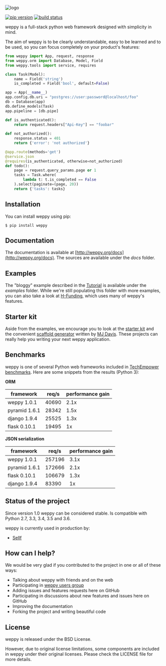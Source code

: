 ![logo](http://weppy.org/static/logo-big.png)

[![pip version](https://img.shields.io/pypi/v/weppy.svg?style=flat)](https://pypi.python.org/pypi/weppy) 
[![build status](https://img.shields.io/travis/gi0baro/weppy.svg?style=flat)](https://travis-ci.org/gi0baro/weppy)

weppy is a full-stack python web framework designed with simplicity in mind.

The aim of weppy is to be clearly understandable, easy to be learned and to be 
used, so you can focus completely on your product's features:

```python
from weppy import App, request, response
from weppy.orm import Database, Model, Field
from weppy.tools import service, requires

class Task(Model):
    name = Field('string')
    is_completed = Field('bool', default=False)

app = App(__name__)
app.config.db.uri = "postgres://user:password@localhost/foo"
db = Database(app)
db.define_models(Task)
app.pipeline = [db.pipe]

def is_authenticated():
    return request.headers["Api-Key"] == "foobar"
    
def not_authorized():
    response.status = 401
    return {'error': 'not authorized'}

@app.route(methods='get')
@service.json
@requires(is_authenticated, otherwise=not_authorized)
def todo():
    page = request.query_params.page or 1
    tasks = Task.where(
        lambda t: t.is_completed == False
    ).select(paginate=(page, 20))
    return {'tasks': tasks}
```

## Installation

You can install weppy using pip:

```
$ pip install weppy
```

## Documentation

The documentation is available at [http://weppy.org/docs](http://weppy.org/docs).
The sources are available under the *docs* folder.

## Examples

The "bloggy" example described in the [Tutorial](http://weppy.org/docs/latest/tutorial) is available under the *examples* folder. 
While we're still populating this folder with more examples, you can also take a look at [H-Funding](https://github.com/gi0baro/h-funding), which uses many of weppy's features.

## Starter kit

Aside from the examples, we encourage you to look at the [starter kit](https://github.com/mijdavis2/starter_weppy) and the convenient [scaffold generator](https://github.com/mijdavis2/generator-weppy-mvc) written by [MJ Davis](https://github.com/mijdavis2). These projects can really help you writing your next weppy application.

## Benchmarks

weppy is one of several Python web frameworks included in [TechEmpower benchmarks](https://www.techempower.com/benchmarks). Here are some snippets from the results (Python 3):

**ORM**

| framework | req/s | performance gain |
| --- | --- | --- |
| weppy 1.0.1 | 40690 | 2.1x |
| pyramid 1.6.1 | 28342 | 1.5x |
| django 1.9.4 | 25525 | 1.3x |
| flask 0.10.1 | 19495 | 1x |

**JSON serialization**

| framework | req/s | performance gain |
| --- | --- | --- |
| weppy 1.0.1 | 257196 | 3.1x |
| pyramid 1.6.1 | 172666 | 2.1x |
| flask 0.10.1 | 106679 | 1.3x |
| django 1.9.4 | 83390 | 1x |

## Status of the project

Since version 1.0 weppy can be considered stable. Is compatible with Python 2.7, 3.3, 3.4, 3.5 and 3.6.

weppy is currently used in production by:

- [Sellf](https://github.com/Sellf)

## How can I help?

We would be very glad if you contributed to the project in one or all of these ways:

* Talking about weppy with friends and on the web
* Participating in [weppy users group](https://groups.google.com/forum/#!forum/weppy-talk)
* Adding issues and features requests here on GitHub
* Participating in discussions about new features and issues here on GitHub
* Improving the documentation
* Forking the project and writing beautiful code

## License

weppy is released under the BSD License.

However, due to original license limitations, some components are included 
in weppy under their original licenses. Please check the LICENSE file for 
more details.
